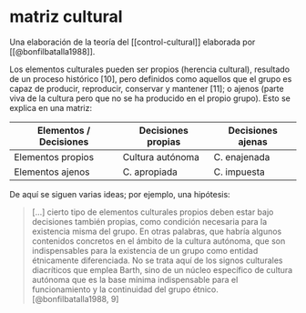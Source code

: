# matriz cultural
Una elaboración de la teoría del [[control-cultural]] elaborada por [[@bonfilbatalla1988]].

Los elementos culturales pueden ser propios (herencia cultural), resultado de un proceso histórico [10], pero definidos como aquellos que el grupo es capaz de producir, reproducir, conservar y mantener [11]; o ajenos (parte viva de la cultura pero que no se ha producido en el propio grupo). Esto se explica en una matriz:

| Elementos / Decisiones | Decisiones propias | Decisiones ajenas |
| ---------------------- | ------------------ | ----------------- |
| Elementos propios      | Cultura autónoma   | C. enajenada      |
| Elementos ajenos       | C. apropiada       | C. impuesta       |

De aquí se siguen varias ideas; por ejemplo, una hipótesis:

> \[...\] cierto tipo de elementos culturales propios deben estar bajo decisiones también propias, como condición necesaria para la existencia misma del grupo. En otras palabras, que habría algunos contenidos concretos en el ámbito de la cultura autónoma, que son indispensables para la existencia de un grupo como entidad étnicamente diferenciada. No se trata aquí de los signos culturales diacríticos que emplea Barth, sino de un núcleo específico de cultura autónoma que es la base mínima indispensable para el funcionamiento y la continuidad del grupo étnico. [@bonfilbatalla1988, 9]
